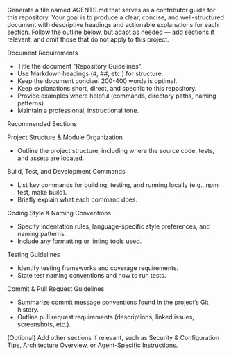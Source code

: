 Generate a file named AGENTS.md that serves as a contributor guide for this repository.
 Your goal is to produce a clear, concise, and well-structured document with descriptive headings and actionable explanations for each section.
 Follow the outline below, but adapt as needed — add sections if relevant, and omit those that do not apply to this project.

 Document Requirements

 - Title the document "Repository Guidelines".
 - Use Markdown headings (#, ##, etc.) for structure.
 - Keep the document concise. 200-400 words is optimal.
 - Keep explanations short, direct, and specific to this repository.
 - Provide examples where helpful (commands, directory paths, naming patterns).
 - Maintain a professional, instructional tone.

 Recommended Sections

 Project Structure & Module Organization

 - Outline the project structure, including where the source code, tests, and assets are located.

 Build, Test, and Development Commands

 - List key commands for building, testing, and running locally (e.g., npm test, make build).
 - Briefly explain what each command does.

 Coding Style & Naming Conventions

 - Specify indentation rules, language-specific style preferences, and naming patterns.
 - Include any formatting or linting tools used.

 Testing Guidelines

 - Identify testing frameworks and coverage requirements.
 - State test naming conventions and how to run tests.

 Commit & Pull Request Guidelines

 - Summarize commit message conventions found in the project’s Git history.
 - Outline pull request requirements (descriptions, linked issues, screenshots, etc.).

 (Optional) Add other sections if relevant, such as Security & Configuration Tips, Architecture Overview, or Agent-Specific Instructions.
